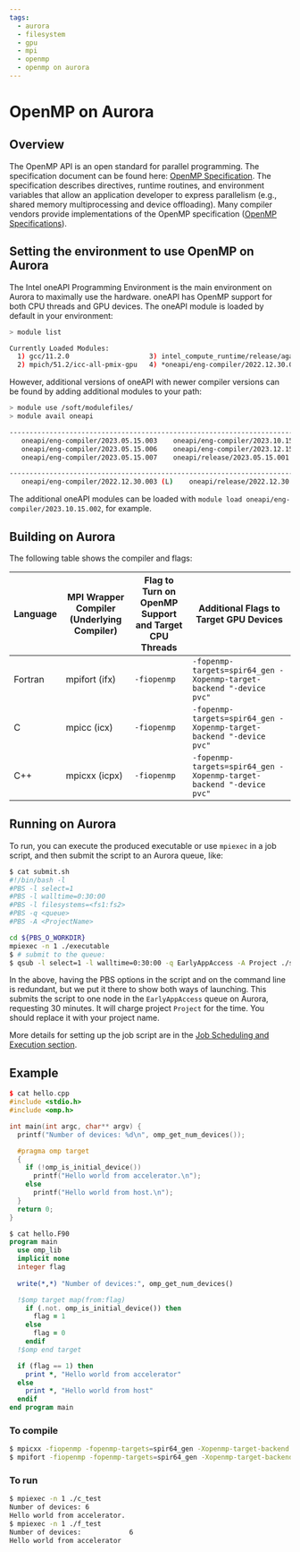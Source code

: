 ```yaml
---
tags:
  - aurora
  - filesystem
  - gpu
  - mpi
  - openmp
  - openmp on aurora
---
```


# OpenMP on Aurora

## Overview

The OpenMP API is an open standard for parallel programming. The specification document can be found here: [OpenMP Specification](https://www.openmp.org). The specification describes directives, runtime routines, and environment variables that allow an application developer to express parallelism (e.g., shared memory multiprocessing and device offloading). Many compiler vendors provide implementations of the OpenMP specification ([OpenMP Specifications](https://www.openmp.org/specifications)).

## Setting the environment to use OpenMP on Aurora

The Intel oneAPI Programming Environment is the main environment on Aurora to maximally use the hardware. oneAPI has OpenMP support for both CPU threads and GPU devices. The oneAPI module is loaded by default in your environment:

```bash
> module list

Currently Loaded Modules:
  1) gcc/11.2.0                    3) intel_compute_runtime/release/agama-devel-551   5) libfabric/1.15.2.0   7) cray-libpals/1.3.3
  2) mpich/51.2/icc-all-pmix-gpu   4) *oneapi/eng-compiler/2022.12.30.003*              6) cray-pals/1.3.3
```

However, additional versions of oneAPI with newer compiler versions can be found by adding additional modules to your path:

```bash
> module use /soft/modulefiles/
> module avail oneapi

-------------------------------------------------------------------------------- /soft/modulefiles ---------------------------------------------------------------------------------
   oneapi/eng-compiler/2023.05.15.003    oneapi/eng-compiler/2023.10.15.002        oneapi/release/2023.10.15.001        spack-pe-oneapi/0.5-rc1 (D)
   oneapi/eng-compiler/2023.05.15.006    oneapi/eng-compiler/2023.12.15.002 (D)    oneapi/release/2023.12.15.001 (D)
   oneapi/eng-compiler/2023.05.15.007    oneapi/release/2023.05.15.001             spack-pe-oneapi/0.4-rc1

------------------------------------------------------------------------- /opt/aurora/23.073.0/modulefiles -------------------------------------------------------------------------
   oneapi/eng-compiler/2022.12.30.003 (L)    oneapi/release/2022.12.30.001
```

The additional oneAPI modules can be loaded with `module load oneapi/eng-compiler/2023.10.15.002`, for example.

## Building on Aurora

The following table shows the compiler and flags:

| Language | MPI Wrapper Compiler (Underlying Compiler) | Flag to Turn on OpenMP Support and Target CPU Threads | Additional Flags to Target GPU Devices |
| --- | --- | --- | --- |
| Fortran | mpifort (ifx) | `-fiopenmp` | `-fopenmp-targets=spir64_gen -Xopenmp-target-backend "-device pvc"` |
| C | mpicc (icx) | `-fiopenmp` | `-fopenmp-targets=spir64_gen -Xopenmp-target-backend "-device pvc"` |
| C++ | mpicxx (icpx) | `-fiopenmp` | `-fopenmp-targets=spir64_gen -Xopenmp-target-backend "-device pvc"` |

## Running on Aurora

To run, you can execute the produced executable or use `mpiexec` in a job script, and then submit the script to an Aurora queue, like:

```bash
$ cat submit.sh
#!/bin/bash -l
#PBS -l select=1
#PBS -l walltime=0:30:00
#PBS -l filesystems=<fs1:fs2>
#PBS -q <queue> 
#PBS -A <ProjectName>

cd ${PBS_O_WORKDIR}
mpiexec -n 1 ./executable
$ # submit to the queue:
$ qsub -l select=1 -l walltime=0:30:00 -q EarlyAppAccess -A Project ./submit.sh
```

In the above, having the PBS options in the script and on the command line is redundant, but we put it there to show both ways of launching. This submits the script to one node in the `EarlyAppAccess` queue on Aurora, requesting 30 minutes. It will charge project `Project` for the time. You should replace it with your project name.

More details for setting up the job script are in the [Job Scheduling and Execution section](../../running-jobs/index.md).

## Example

```cpp
$ cat hello.cpp
#include <stdio.h>
#include <omp.h>

int main(int argc, char** argv) {
  printf("Number of devices: %d\n", omp_get_num_devices());

  #pragma omp target
  {
    if (!omp_is_initial_device())
      printf("Hello world from accelerator.\n");
    else
      printf("Hello world from host.\n");
  }
  return 0;
}
```

```fortran
$ cat hello.F90
program main
  use omp_lib
  implicit none
  integer flag
  
  write(*,*) "Number of devices:", omp_get_num_devices()

  !$omp target map(from:flag)
    if (.not. omp_is_initial_device()) then
      flag = 1
    else
      flag = 0
    endif
  !$omp end target

  if (flag == 1) then
    print *, "Hello world from accelerator"
  else
    print *, "Hello world from host"
  endif
end program main
```

### To compile

```bash
$ mpicxx -fiopenmp -fopenmp-targets=spir64_gen -Xopenmp-target-backend "-device pvc" hello.cpp -o c_test
$ mpifort -fiopenmp -fopenmp-targets=spir64_gen -Xopenmp-target-backend "-device pvc" hello.F90 -o f_test
```

### To run 

```bash
$ mpiexec -n 1 ./c_test
Number of devices: 6
Hello world from accelerator.
$ mpiexec -n 1 ./f_test
Number of devices:            6
Hello world from accelerator
```